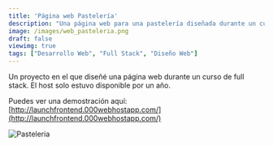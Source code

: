 ```yaml
---
title: 'Página web Pastelería'
description: "Una página web para una pastelería diseñada durante un curso de full stack en 2021."
image: /images/web_pasteleria.png
draft: false
viewimg: true
tags: ["Desarrollo Web", "Full Stack", "Diseño Web"]
---
```


Un proyecto en el que diseñé una página web durante un curso de full stack. El host solo estuvo disponible por un año.

Puedes ver una demostración aquí: [http://launchfrontend.000webhostapp.com/](http://launchfrontend.000webhostapp.com/)

![Pasteleria](/images/web_pasteleria.png)
